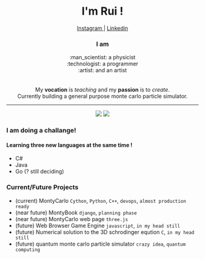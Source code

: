 <h1 align = "center"> I'm Rui ! </h1>

<div align = "center"> 
  <a href="https://www.instagram.com/ruicampos123/"> Instagram </a> | <a href="https://www.linkedin.com/in/ruifilipecampos/"> Linkedin </a>
</div>

<h3 align = "center">  I am </h3>
<div align = "center"> 
:man_scientist: a physicist <br>
:technologist: a programmer <br>
:artist: and an artist  <br>

  <br>
  <br>
  My <b>vocation</b> is <i>teaching</i> and my <b>passion</b> is to <i>create</i>. <br>
  Currently building a general purpose monte carlo particle simulator.
  
</div>


---
<div align = "center">
<img  src = "https://github-readme-stats.vercel.app/api/top-langs/?username=RuiFilipeCampos&hide=jupyter%20notebook">
<img src = "https://github-readme-stats.vercel.app/api/wakatime?username=RuiFilipeCampos">

</div>

<h3>I am doing a challange!</h3>

<h4>Learning three new languages at the same time !</h4>

- C#
- Java
- Go (? still deciding)


<h3>Current/Future Projects </h3>

- (current) MontyCarlo `Cython`, `Python`, `C++`, `devops`, `almost production ready`  
- (near future) MontyBook `django`, `planning phase` 
- (near future) MontyCarlo web page `three.js`
- (future) Web Browser Game Engine `javascript`, `in my head still`
- (future) Numerical solution to the 3D schrodinger eqution `C`, `in my head still` 
- (future) quantum monte carlo particle simulator `crazy idea`, `quantum computing` 



